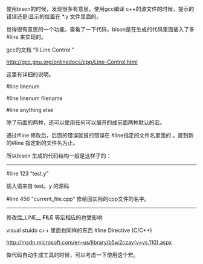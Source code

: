 使用bison的时候，发现很多有意思，使用gcc编译 c++的源文件的时候，提示的错误还是i显示的位置在  *.y 文件里面的。

觉得很有意思的一个功能。查看了一下代码，bison是在生成的代码里面插入了多  #line 来实现的。



gcc的文档 “6 Line Control ”

http://gcc.gnu.org/onlinedocs/cpp/Line-Control.html



这里有详细的说明。

#line linenum

#line linenum filename

#line anything else 

除了前面的两种，还可以使用任何可以展开的成前面两种默认的宏。



通过#line 修改后，后面的错误就报的错误在 #line指定的文件名里面的 。直到新的#line 指定新的文件名为止。



所以bison 生成的代码结构一般是这样子的：

------------------------

#line  123  “test.y”

插入语来自 test。y  的源码

#line  456  "current_file.cpp"      修给回实际的cpp文件的名字。

-------------------------



修改后_LINE__   __FILE__  等宏相应的也受影响



visual stuido c++ 里面也同样的东西  #line Directive (C/C++)

http://msdn.microsoft.com/en-us/library/b5w2czay(v=vs.110).aspx



做代码自动生成工具的时候，可以考虑一下使用这个宏。

